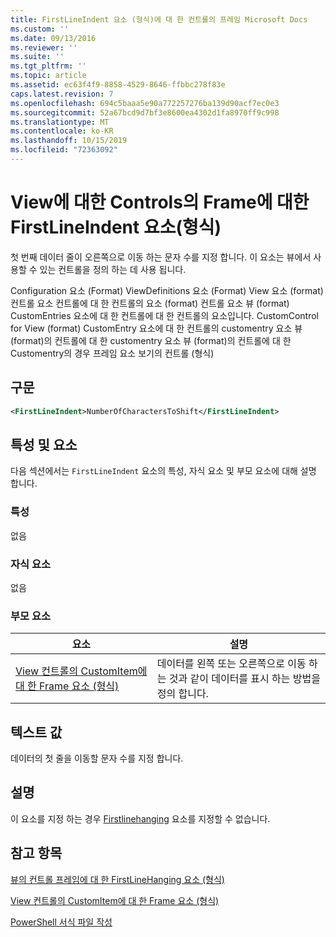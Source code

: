 ```yaml
---
title: FirstLineIndent 요소 (형식)에 대 한 컨트롤의 프레임 Microsoft Docs
ms.custom: ''
ms.date: 09/13/2016
ms.reviewer: ''
ms.suite: ''
ms.tgt_pltfrm: ''
ms.topic: article
ms.assetid: ec63f4f9-8858-4529-8646-ffbbc278f83e
caps.latest.revision: 7
ms.openlocfilehash: 694c5baaa5e90a772257276ba139d90acf7ec0e3
ms.sourcegitcommit: 52a67bcd9d7bf3e8600ea4302d1fa8970ff9c998
ms.translationtype: MT
ms.contentlocale: ko-KR
ms.lasthandoff: 10/15/2019
ms.locfileid: "72363092"
---
```

# <a name="firstlineindent-element-for-frame-for-controls-for-view-format"></a>View에 대한 Controls의 Frame에 대한 FirstLineIndent 요소(형식)

첫 번째 데이터 줄이 오른쪽으로 이동 하는 문자 수를 지정 합니다. 이 요소는 뷰에서 사용할 수 있는 컨트롤을 정의 하는 데 사용 됩니다.

Configuration 요소 (Format) ViewDefinitions 요소 (Format) View 요소 (format) 컨트롤 요소 컨트롤에 대 한 컨트롤의 요소 (format) 컨트롤 요소 뷰 (format) CustomEntries 요소에 대 한 컨트롤에 대 한 컨트롤의 요소입니다. CustomControl for View (format) CustomEntry 요소에 대 한 컨트롤의 customentry 요소 뷰 (format)의 컨트롤에 대 한 customentry 요소 뷰 (format)의 컨트롤에 대 한 Customentry의 경우 프레임 요소 보기의 컨트롤 (형식)

## <a name="syntax"></a>구문

```xml
<FirstLineIndent>NumberOfCharactersToShift</FirstLineIndent>
```

## <a name="attributes-and-elements"></a>특성 및 요소

다음 섹션에서는 `FirstLineIndent` 요소의 특성, 자식 요소 및 부모 요소에 대해 설명 합니다.

### <a name="attributes"></a>특성

없음

### <a name="child-elements"></a>자식 요소

없음

### <a name="parent-elements"></a>부모 요소

|요소|설명|
|-------------|-----------------|
|[View 컨트롤의 CustomItem에 대 한 Frame 요소 (형식)](./frame-element-for-customitem-for-controls-for-view-format.md)|데이터를 왼쪽 또는 오른쪽으로 이동 하는 것과 같이 데이터를 표시 하는 방법을 정의 합니다.|

## <a name="text-value"></a>텍스트 값

데이터의 첫 줄을 이동할 문자 수를 지정 합니다.

## <a name="remarks"></a>설명

이 요소를 지정 하는 경우 [Firstlinehanging](./firstlinehanging-element-for-frame-for-controls-for-view-format.md) 요소를 지정할 수 없습니다.

## <a name="see-also"></a>참고 항목

[뷰의 컨트롤 프레임에 대 한 FirstLineHanging 요소 (형식)](./firstlinehanging-element-for-frame-for-controls-for-view-format.md)

[View 컨트롤의 CustomItem에 대 한 Frame 요소 (형식)](./frame-element-for-customitem-for-controls-for-view-format.md)

[PowerShell 서식 파일 작성](./writing-a-powershell-formatting-file.md)
